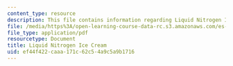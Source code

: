 ```yaml
---
content_type: resource
description: This file contains information regarding Liquid Nitrogen Ice Cream.
file: /media/https%3A/open-learning-course-data-rc.s3.amazonaws.com/es-287-kitchen-chemistry-spring-2009/ef44f422caaa171c62c54a9c5a9b1716_MITES_287S09_read13.pdf
file_type: application/pdf
resourcetype: Document
title: Liquid Nitrogen Ice Cream
uid: ef44f422-caaa-171c-62c5-4a9c5a9b1716
---
```

